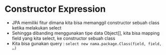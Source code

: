 # Constructor Expression
* JPA memiliki fitur dimana kita bisa memanggil constructor sebuah class ketika melakukan select
* Sehingga dibanding menggunakan tipe data Object[], kita bisa mapping field yang kita select, ke constructor sebuah class
* Kita bisa gunakan query : `select new nama.package.Class(field, field, …)`
